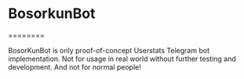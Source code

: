 # BosorkunBot 
========

BosorKunBot is only proof-of-concept Userstats Telegram bot implementation. 
Not for usage in real world without further testing and development. And not for normal people! 